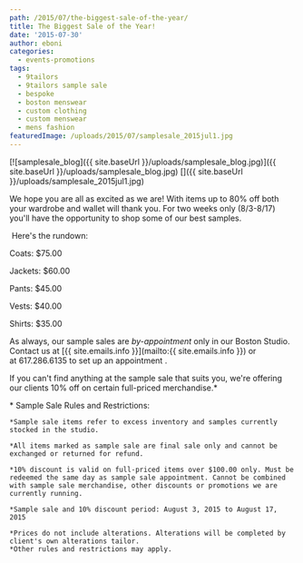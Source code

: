 ```yaml
---
path: /2015/07/the-biggest-sale-of-the-year/
title: The Biggest Sale of the Year!
date: '2015-07-30'
author: eboni
categories:
  - events-promotions
tags:
  - 9tailors
  - 9tailors sample sale
  - bespoke
  - boston menswear
  - custom clothing
  - custom menswear
  - mens fashion
featuredImage: /uploads/2015/07/samplesale_2015jul1.jpg
---
```

[![samplesale_blog]({{ site.baseUrl }}/uploads/samplesale_blog.jpg)]({{ site.baseUrl }}/uploads/samplesale_blog.jpg) []({{ site.baseUrl }}/uploads/samplesale_2015jul1.jpg) 

We hope you are all as excited as we are! With items up to 80% off both your wardrobe and wallet will thank you. For two weeks only (8/3-8/17) you'll have the opportunity to shop some of our best samples.

 Here's the rundown:

Coats: $75.00

Jackets: $60.00

Pants: $45.00

Vests: $40.00

Shirts: $35.00

As always, our sample sales are _by-appointment_ only in our Boston Studio. Contact us at [{{ site.emails.info }}](mailto:{{ site.emails.info }}) or at 617.286.6135 to set up an appointment .

If you can't find anything at the sample sale that suits you, we're offering our clients 10% off on certain full-priced merchandise.\*

\* Sample Sale Rules and Restrictions:

	*Sample sale items refer to excess inventory and samples currently stocked in the studio.

	*All items marked as sample sale are final sale only and cannot be exchanged or returned for refund.

	*10% discount is valid on full-priced items over $100.00 only. Must be redeemed the same day as sample sale appointment. Cannot be combined with sample sale merchandise, other discounts or promotions we are currently running.

	*Sample sale and 10% discount period: August 3, 2015 to August 17, 2015

	*Prices do not include alterations. Alterations will be completed by client's own alterations tailor.
	*Other rules and restrictions may apply.
